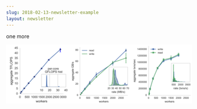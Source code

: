 ```yaml
---
slug: 2018-02-13-newsletter-example
layout: newsletter
---
```


one more

![](/images/2018/01/serverless_pywren-1515449109658.png)